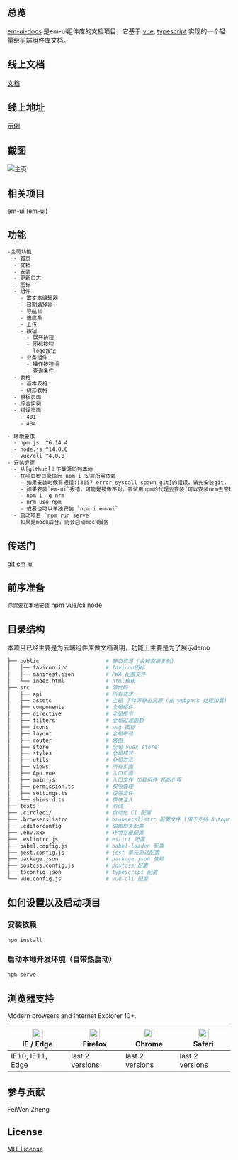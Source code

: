 ## 总览

[em-ui-docs](https://github.com/zhengfeiwen/em-ui-docs) 是em-ui组件库的文档项目，它基于 [vue](https://github.com/vuejs/vue), [typescript](https://www.typescriptlang.org/) 实现的一个轻量级前端组件库文档。

## 线上文档

[文档](https://github.com/zhengfeiwen/em-ui-docs/blob/main/README.md)

## 线上地址

[示例](https://github.com/zhengfeiwen/em-ui-docs)

## 截图

![主页](https://github.com/zhengfeiwen/em-ui-docs/demo.png)

## 相关项目

[em-ui](https://github.com/zhengfeiwen/em-ui) (em-ui)

## 功能

```txt
-全局功能
  - 首页
  - 文档
  - 安装
  - 更新日志
  - 图标
  - 组件
    - 富文本编辑器
    - 日期选择器
    - 导航栏
    - 进度条
    - 上传
    - 按钮
      - 展开按钮
      - 图标按钮
      - logo按钮
    - 业务组件
      - 操作按钮组
      - 查询条件
  - 表格
    - 基本表格
    - 树形表格
  - 模板页面
  - 综合实例
  - 错误页面
    - 401
    - 404

- 环境要求
  - npm.js  ^6.14.4
  - node.js ^14.0.0
  - vue/cli ^4.0.0
- 安装步骤
  - 从[github]上下载源码到本地
  - 在项目根目录执行 npm i 安装所需依赖
    - 如果安装时候有报错:[3657 error syscall spawn git]的错误，请先安装git.
    - 如果安装`em-ui`报错，可能是镜像不对，尝试用npm的代理去安装(可以安装nrm去管理代理)
    - npm i -g nrm 
    - nrm use npm
    - 或者也可以单独安装 `npm i em-ui`
  - 启动项目 `npm run serve`
    如果是mock后台，则会启动mock服务
```
## 传送门
  [git](https://npm.taobao.org/mirrors/git-for-windows/v2.29.2.windows.1/Git-2.29.2-64-bit.exe)
  [em-ui](https://github.com/zhengfeiwen/em-ui)
## 前序准备

`你需要在本地安装` [npm](https://www.runoob.com/nodejs/nodejs-npm.html) [vue/cli](https://cli.vuejs.org/zh/guide/installation.html) [node](https://www.runoob.com/nodejs/nodejs-install-setup.html)

## 目录结构

本项目已经主要是为云端组件库做文档说明，功能上主要是为了展示demo

```bash
├── public                     # 静态资源 (会被直接复制)
│   │── favicon.ico            # favicon图标
│   │── manifest.json          # PWA 配置文件
│   └── index.html             # html模板
├── src                        # 源代码
│   ├── api                    # 所有请求
│   ├── assets                 # 主题 字体等静态资源 (由 webpack 处理加载)
│   ├── components             # 全局组件
│   ├── directive              # 全局指令
│   ├── filters                # 全局过滤函数
│   ├── icons                  # svg 图标
│   ├── layout                 # 全局布局
│   ├── router                 # 路由
│   ├── store                  # 全局 vuex store
│   ├── styles                 # 全局样式
│   ├── utils                  # 全局方法
│   ├── views                  # 所有页面
│   ├── App.vue                # 入口页面
│   ├── main.js                # 入口文件 加载组件 初始化等
│   ├── permission.ts          # 权限管理
│   ├── settings.ts            # 设置文件
│   └── shims.d.ts             # 模块注入
├── tests                      # 测试
├── .circleci/                 # 自动化 CI 配置
├── .browserslistrc            # browserslistrc 配置文件 (用于支持 Autoprefixer)
├── .editorconfig              # 编辑相关配置
├── .env.xxx                   # 环境变量配置
├── .eslintrc.js               # eslint 配置
├── babel.config.js            # babel-loader 配置
├── jest.config.js             # jest 单元测试配置
├── package.json               # package.json 依赖
├── postcss.config.js          # postcss 配置
├── tsconfig.json              # typescript 配置
└── vue.config.js              # vue-cli 配置
```

## 如何设置以及启动项目

### 安装依赖

```bash
npm install
```

### 启动本地开发环境（自带热启动）

```bash
npm serve
```

## 浏览器支持

Modern browsers and Internet Explorer 10+.

| [<img src="https://raw.githubusercontent.com/alrra/browser-logos/master/src/edge/edge_48x48.png" alt="IE / Edge" width="24px" height="24px" />](http://godban.github.io/browsers-support-badges/)</br>IE / Edge | [<img src="https://raw.githubusercontent.com/alrra/browser-logos/master/src/firefox/firefox_48x48.png" alt="Firefox" width="24px" height="24px" />](http://godban.github.io/browsers-support-badges/)</br>Firefox | [<img src="https://raw.githubusercontent.com/alrra/browser-logos/master/src/chrome/chrome_48x48.png" alt="Chrome" width="24px" height="24px" />](http://godban.github.io/browsers-support-badges/)</br>Chrome | [<img src="https://raw.githubusercontent.com/alrra/browser-logos/master/src/safari/safari_48x48.png" alt="Safari" width="24px" height="24px" />](http://godban.github.io/browsers-support-badges/)</br>Safari |
| --------------------------------------------------------------------------------------------------------------------------------------------------------------------------------------------------------------- | ----------------------------------------------------------------------------------------------------------------------------------------------------------------------------------------------------------------- | ------------------------------------------------------------------------------------------------------------------------------------------------------------------------------------------------------------- | ------------------------------------------------------------------------------------------------------------------------------------------------------------------------------------------------------------- |
| IE10, IE11, Edge                                                                                                                                                                                                | last 2 versions                                                                                                                                                                                                   | last 2 versions                                                                                                                                                                                               | last 2 versions                                                                                                                                                                                               |

## 参与贡献

FeiWen Zheng

## License

[MIT License](https://github.com/zhengfeiwen/em-ui-docs/LICENSE)
